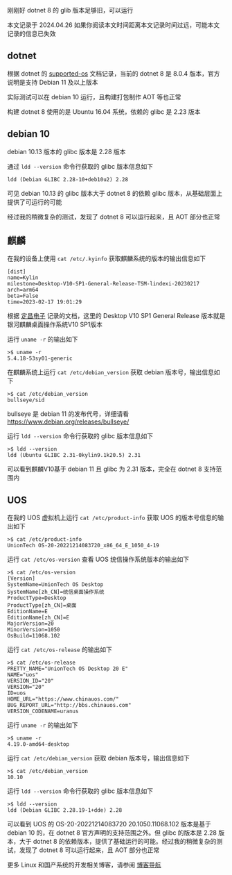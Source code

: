 刚刚好 dotnet 8 的 glib 版本足够旧，可以运行

<!--more-->


<!-- 发布 -->
<!-- 博客 -->

本文记录于 2024.04.26 如果你阅读本文时间距离本文记录时间过远，可能本文记录的信息已失效

## dotnet

根据 dotnet 的 [supported-os](https://github.com/dotnet/core/blob/79c78c7261069cb2953835044336e63a8d524ca1/release-notes/8.0/supported-os.md) 文档记录，当前的 dotnet 8 是 8.0.4 版本，官方说明是支持 Debian 11 及以上版本

实际测试可以在 debian 10 运行，且构建打包制作 AOT 等也正常

构建 dotnet 8 使用的是 Ubuntu 16.04 系统，依赖的 glibc 是 2.23 版本

## debian 10

debian 10.13 版本的 glibc 版本是 2.28 版本

通过 `ldd --version` 命令行获取的 glibc 版本信息如下

```
ldd (Debian GLIBC 2.28-10+deb10u2) 2.28
```

可见 debian 10.13 的 glibc 版本大于 dotnet 8 的依赖 glibc 版本，从基础层面上提供了可运行的可能

经过我的稍微复杂的测试，发现了 dotnet 8 可以运行起来，且 AOT 部分也正常

## 麒麟

在我的设备上使用 `cat /etc/.kyinfo` 获取麒麟系统的版本的输出信息如下

```
[dist]
name=Kylin
milestone=Desktop-V10-SP1-General-Release-TSM-lindexi-20230217
arch=arm64
beta=False
time=2023-02-17 19:01:29
```

根据 [定昌电子](https://www.gzdcsmt.com/sys-nd/1193.html ) 记录的文档，这里的 Desktop V10 SP1 General Release 版本就是银河麒麟桌面操作系统V10 SP1版本

运行 `uname -r` 的输出如下

```
>$ uname -r
5.4.18-53sy01-generic
```

在麒麟系统上运行 `cat /etc/debian_version` 获取 debian 版本号，输出信息如下

```
>$ cat /etc/debian_version
bullseye/sid
```

bullseye 是 debian 11 的发布代号，详细请看 <https://www.debian.org/releases/bullseye/>

运行 `ldd --version` 命令行获取的 glibc 版本信息如下

```
>$ ldd --version
ldd (Ubuntu GLIBC 2.31-0kylin9.1k20.5) 2.31
```

可以看到麒麟V10基于 debian 11 且 glibc 为 2.31 版本，完全在 dotnet 8 支持范围内

## UOS

在我的 UOS 虚拟机上运行 `cat /etc/product-info` 获取 UOS 的版本号信息的输出如下

```
>$ cat /etc/product-info
UnionTech OS-20-20221214083720_x86_64_E_1050_4-19
```

运行 `cat /etc/os-version` 查看 UOS 统信操作系统版本的输出如下

```
>$ cat /etc/os-version
[Version]
SystemName=UnionTech OS Desktop
SystemName[zh_CN]=统信桌面操作系统
ProductType=Desktop
ProductType[zh_CN]=桌面
EditionName=E
EditionName[zh_CN]=E
MajorVersion=20
MinorVersion=1050
OsBuild=11068.102
```

运行 `cat /etc/os-release` 的输出如下

```
>$ cat /etc/os-release
PRETTY_NAME="UnionTech OS Desktop 20 E"
NAME="uos"
VERSION_ID="20"
VERSION="20"
ID=uos
HOME_URL="https://www.chinauos.com/"
BUG_REPORT_URL="http://bbs.chinauos.com"
VERSION_CODENAME=uranus
```

运行 `uname -r` 的输出如下

```
>$ uname -r
4.19.0-amd64-desktop
```

运行 `cat /etc/debian_version` 获取 debian 版本号，输出信息如下

```
>$ cat /etc/debian_version
10.10
```

运行 `ldd --version` 命令行获取的 glibc 版本信息如下

```
>$ ldd --version
ldd (Debian GLIBC 2.28.19-1+dde) 2.28
```

可以看到 UOS 的 OS-20-20221214083720 20.1050.11068.102 版本是基于 debian 10 的，在 dotnet 8 官方声明的支持范围之外。但 glibc 的版本是 2.28 版本，大于 dotnet 8 的依赖版本，提供了基础运行的可能。经过我的稍微复杂的测试，发现了 dotnet 8 可以运行起来，且 AOT 部分也正常

更多 Linux 和国产系统的开发相关博客，请参阅 [博客导航](https://blog.lindexi.com/post/%E5%8D%9A%E5%AE%A2%E5%AF%BC%E8%88%AA.html )
